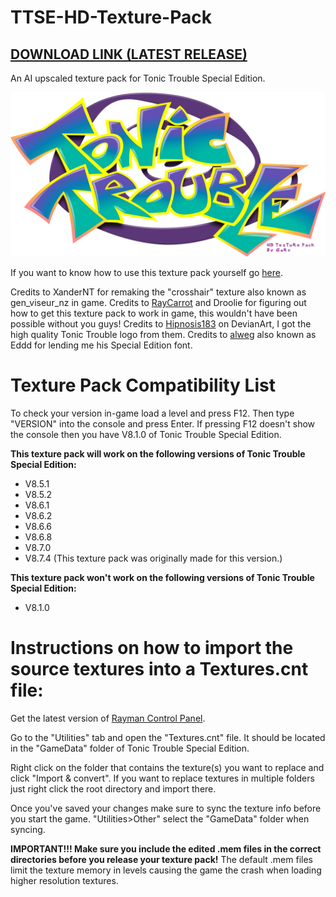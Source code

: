 # TTSE-HD-Texture-Pack
## [DOWNLOAD LINK (LATEST RELEASE)](https://github.com/TonicGaro/TTSE-HD-Texture-Pack/releases/latest/download/TTSE.HD.7z)
An AI upscaled texture pack for Tonic Trouble Special Edition.

![](https://github.com/TonicGaro/TTSE-HD-Texture-Pack/blob/main/TTSE%20HD%20Logo.png)

If you want to know how to use this texture pack yourself go [here](https://raymanpc.com/forum/viewtopic.php?t=74792).

Credits to XanderNT for remaking the "crosshair" texture also known as gen_viseur_nz in game. Credits to [RayCarrot](https://github.com/RayCarrot) and Droolie for figuring out how to get this texture pack to work in game, this wouldn't have been possible without you guys! Credits to [Hipnosis183](https://www.deviantart.com/hipnosis183) on DevianArt, I got the high quality Tonic Trouble logo from them. Credits to [alweg](https://github.com/alweg) also known as Eddd for lending me his Special Edition font.

# Texture Pack Compatibility List
To check your version in-game load a level and press F12. Then type "VERSION" into the console and press Enter. If pressing F12 doesn't show the console then you have V8.1.0 of Tonic Trouble Special Edition.

**This texture pack will work on the following versions of Tonic Trouble Special Edition:**

* V8.5.1
* V8.5.2
* V8.6.1
* V8.6.2
* V8.6.6
* V8.6.8
* V8.7.0
* V8.7.4 (This texture pack was originally made for this version.)

**This texture pack won't work on the following versions of Tonic Trouble Special Edition:**

* V8.1.0

# Instructions on how to import the source textures into a Textures.cnt file:
Get the latest version of [Rayman Control Panel](https://github.com/RayCarrot/RayCarrot.RCP.Metro/releases).

Go to the "Utilities" tab and open the "Textures.cnt" file. It should be located in the "GameData" folder of Tonic Trouble Special Edition.

Right click on the folder that contains the texture(s) you want to replace and click "Import & convert". If you want to replace textures in multiple folders just right click the root directory and import there. 

Once you've saved your changes make sure to sync the texture info before you start the game. "Utilities>Other" select the "GameData" folder when syncing.

**IMPORTANT!!! Make sure you include the edited .mem files in the correct directories before you release your texture pack!** The default .mem files limit the texture memory in levels causing the game the crash when loading higher resolution textures.
